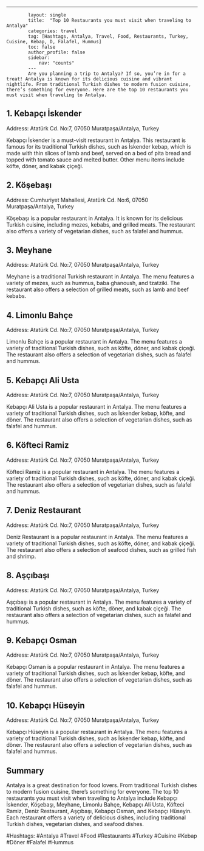 ---
            layout: single
            title:  "Top 10 Restaurants you must visit when traveling to Antalya"
            categories: travel
            tag: [Hashtags, Antalya, Travel, Food, Restaurants, Turkey, Cuisine, Kebap, D, Falafel, Hummus]
            toc: false
            author_profile: false
            sidebar:
                nav: "counts"
            ---
            Are you planning a trip to Antalya? If so, you’re in for a treat! Antalya is known for its delicious cuisine and vibrant nightlife. From traditional Turkish dishes to modern fusion cuisine, there’s something for everyone. Here are the top 10 restaurants you must visit when traveling to Antalya.

## 1. Kebapçı İskender
Address: Atatürk Cd. No:7, 07050 Muratpaşa/Antalya, Turkey

Kebapçı İskender is a must-visit restaurant in Antalya. This restaurant is famous for its traditional Turkish dishes, such as İskender kebap, which is made with thin slices of lamb and beef, served on a bed of pita bread and topped with tomato sauce and melted butter. Other menu items include köfte, döner, and kabak çiçeği.

## 2. Köşebaşı
Address: Cumhuriyet Mahallesi, Atatürk Cd. No:6, 07050 Muratpaşa/Antalya, Turkey

Köşebaşı is a popular restaurant in Antalya. It is known for its delicious Turkish cuisine, including mezes, kebabs, and grilled meats. The restaurant also offers a variety of vegetarian dishes, such as falafel and hummus.

## 3. Meyhane
Address: Atatürk Cd. No:7, 07050 Muratpaşa/Antalya, Turkey

Meyhane is a traditional Turkish restaurant in Antalya. The menu features a variety of mezes, such as hummus, baba ghanoush, and tzatziki. The restaurant also offers a selection of grilled meats, such as lamb and beef kebabs.

## 4. Limonlu Bahçe
Address: Atatürk Cd. No:7, 07050 Muratpaşa/Antalya, Turkey

Limonlu Bahçe is a popular restaurant in Antalya. The menu features a variety of traditional Turkish dishes, such as köfte, döner, and kabak çiçeği. The restaurant also offers a selection of vegetarian dishes, such as falafel and hummus.

## 5. Kebapçı Ali Usta
Address: Atatürk Cd. No:7, 07050 Muratpaşa/Antalya, Turkey

Kebapçı Ali Usta is a popular restaurant in Antalya. The menu features a variety of traditional Turkish dishes, such as İskender kebap, köfte, and döner. The restaurant also offers a selection of vegetarian dishes, such as falafel and hummus.

## 6. Köfteci Ramiz
Address: Atatürk Cd. No:7, 07050 Muratpaşa/Antalya, Turkey

Köfteci Ramiz is a popular restaurant in Antalya. The menu features a variety of traditional Turkish dishes, such as köfte, döner, and kabak çiçeği. The restaurant also offers a selection of vegetarian dishes, such as falafel and hummus.

## 7. Deniz Restaurant
Address: Atatürk Cd. No:7, 07050 Muratpaşa/Antalya, Turkey

Deniz Restaurant is a popular restaurant in Antalya. The menu features a variety of traditional Turkish dishes, such as köfte, döner, and kabak çiçeği. The restaurant also offers a selection of seafood dishes, such as grilled fish and shrimp.

## 8. Aşçıbaşı
Address: Atatürk Cd. No:7, 07050 Muratpaşa/Antalya, Turkey

Aşçıbaşı is a popular restaurant in Antalya. The menu features a variety of traditional Turkish dishes, such as köfte, döner, and kabak çiçeği. The restaurant also offers a selection of vegetarian dishes, such as falafel and hummus.

## 9. Kebapçı Osman
Address: Atatürk Cd. No:7, 07050 Muratpaşa/Antalya, Turkey

Kebapçı Osman is a popular restaurant in Antalya. The menu features a variety of traditional Turkish dishes, such as İskender kebap, köfte, and döner. The restaurant also offers a selection of vegetarian dishes, such as falafel and hummus.

## 10. Kebapçı Hüseyin
Address: Atatürk Cd. No:7, 07050 Muratpaşa/Antalya, Turkey

Kebapçı Hüseyin is a popular restaurant in Antalya. The menu features a variety of traditional Turkish dishes, such as İskender kebap, köfte, and döner. The restaurant also offers a selection of vegetarian dishes, such as falafel and hummus.

## Summary
Antalya is a great destination for food lovers. From traditional Turkish dishes to modern fusion cuisine, there’s something for everyone. The top 10 restaurants you must visit when traveling to Antalya include Kebapçı İskender, Köşebaşı, Meyhane, Limonlu Bahçe, Kebapçı Ali Usta, Köfteci Ramiz, Deniz Restaurant, Aşçıbaşı, Kebapçı Osman, and Kebapçı Hüseyin. Each restaurant offers a variety of delicious dishes, including traditional Turkish dishes, vegetarian dishes, and seafood dishes. 

#Hashtags: #Antalya #Travel #Food #Restaurants #Turkey #Cuisine #Kebap #Döner #Falafel #Hummus